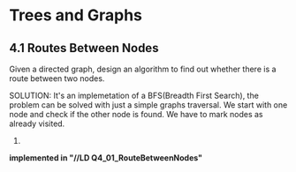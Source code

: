 # Trees and Graphs

## 4.1 Routes Between Nodes
Given a directed graph, design an algorithm to find out whether there is a route between two nodes.

SOLUTION:
It's an implemetation of a BFS(Breadth First Search), the problem can be solved with just a simple graphs traversal. We start with one node and check if the other node is found. We have to mark nodes as already visited.

1) 

**implemented in "//LD Q4_01_RouteBetweenNodes"**